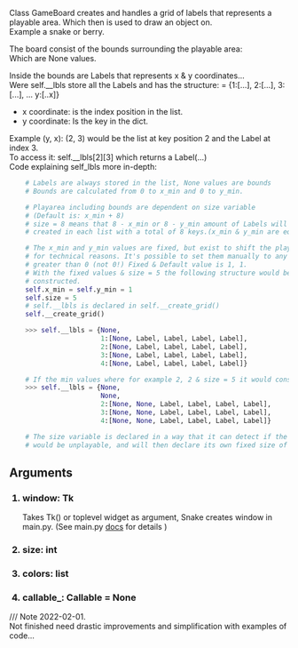Class GameBoard creates and handles a grid of labels that represents a
playable area. Which then is used to draw an object on.<br/>
Example a snake or berry.

The board consist of the bounds surrounding the playable area:<br/>
Which are None values.<br/>

Inside the bounds are Labels that represents x & y coordinates...<br/>
Were self.__lbls store all the Labels and has the structure: = {1:[...], 2:[...], 3:[...], ... y:[..x]}<br/>
- x coordinate: is the index position in the list.
- y coordinate: Is the key in the dict.<br/>

Example (y, x): (2, 3) would be the list at key position 2 and the Label at index 3.<br/>
To access it: self.__lbls[2][3] which returns a Label(...)<br/>
Code explaining self_lbls more in-depth:
```python
    # Labels are always stored in the list, None values are bounds
    # Bounds are calculated from 0 to x_min and 0 to y_min.

    # Playarea including bounds are dependent on size variable 
    # (Default is: x_min + 8)
    # size = 8 means that 8 - x_min or 8 - y_min amount of Labels will be 
    # created in each list with a total of 8 keys.(x_min & y_min are equal)

    # The x_min and y_min values are fixed, but exist to shift the playarea
    # for technical reasons. It's possible to set them manually to any int
    # greater than 0 (not 0!) Fixed & Default value is 1, 1. 
    # With the fixed values & size = 5 the following structure would be
    # constructed.
    self.x_min = self.y_min = 1
    self.size = 5
    # self.__lbls is declared in self.__create_grid()
    self.__create_grid()

    >>> self.__lbls = {None,
                       1:[None, Label, Label, Label, Label],
                       2:[None, Label, Label, Label, Label],
                       3:[None, Label, Label, Label, Label],
                       4:[None, Label, Label, Label, Label]}

    # If the min values where for example 2, 2 & size = 5 it would construct:
    >>> self.__lbls = {None,
                       None,
                       2:[None, None, Label, Label, Label, Label],
                       3:[None, None, Label, Label, Label, Label],
                       4:[None, None, Label, Label, Label, Label]}

    # The size variable is declared in a way that it can detect if the playarea
    # would be unplayable, and will then declare its own fixed size of 12

```
## Arguments

<ol>

### <li> window: Tk
Takes Tk() or toplevel widget as argument, Snake creates window in main.py. (See main.py [docs](main.md) for details )
### <li> size: int 

### <li> colors: list
### <li> callable_: Callable = None

</ol>

/// Note 2022-02-01.<br/>
Not finished need drastic improvements and simplification with examples of code...